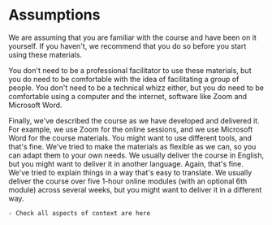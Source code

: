 # Assumptions

We are assuming that you are familiar with the course and have been on it yourself. If you haven't, we recommend that you do so before you start using these materials. 

You don't need to be a professional facilitator to use these materials, but you do need to be comfortable with the idea of facilitating a group of people. You don't need to be a technical whizz either, but you do need to be comfortable using a computer and the internet, software like Zoom and Microsoft Word.

Finally, we've described the course as we have developed and delivered it. For example, we use Zoom for the online sessions, and we use Microsoft Word for the course materials. You might want to use different tools, and that's fine. We've tried to make the materials as flexible as we can, so you can adapt them to your own needs. We usually deliver the course in English, but you might want to deliver it in another language. Again, that's fine. We've tried to explain things in a way that's easy to translate. We usually deliver the course over five 1-hour online modules (with an optional 6th module) across several weeks, but you might want to deliver it in a different way. 

```{todo}
- Check all aspects of context are here

```